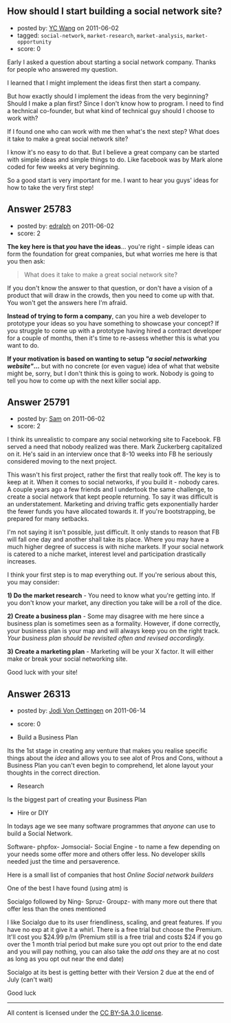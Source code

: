 ## How should I start building a social network site?

- posted by: [YC Wang](https://stackexchange.com/users/-1/10954-yc-wang) on 2011-06-02
- tagged: `social-network`, `market-research`, `market-analysis`, `market-opportunity`
- score: 0

Early I asked a question about starting a social network company. Thanks for people who answered my question.  

I learned that I might implement the ideas first then start a company.  

But how exactly should I implement the ideas from the very beginning? Should I make a plan first? Since I don't know how to program. I need to find a technical co-founder, but what kind of technical guy should I choose to work with?  

If I found one who can work with me then what's the next step? What does it take to make a great social network site?  

I know it's no easy to do that. But I believe a great company can be started with simple ideas and simple things to do. Like facebook was by Mark alone coded for few weeks at very beginning.  

So a good start is very important for me. I want to hear you guys' ideas for how to take the very first step!



## Answer 25783

- posted by: [edralph](https://stackexchange.com/users/-1/9362-edralph) on 2011-06-02
- score: 2

**The key here is that *you* have the ideas**... you're right - simple ideas can form the foundation for great companies, but what worries me here is that you then ask:

> What does it take to make a great social network site?

If you don't know the answer to that question, or don't have a vision of a product that will draw in the crowds, then you need to come up with that.  You won't get the answers here I'm afraid.

**Instead of trying to form a company**, can you hire a web developer to prototype your ideas so you have something to showcase your concept?  If you struggle to come up with a prototype having hired a contract developer for a couple of months, then it's time to re-assess whether this is what you want to do.

**If your motivation is based on wanting to setup *"a social networking website"*...** but with no concrete (or even vague) idea of what that website might be, sorry, but I don't think this is going to work.  Nobody is going to tell you how to come up with the next killer social app.


## Answer 25791

- posted by: [Sam](https://stackexchange.com/users/-1/10234-sam) on 2011-06-02
- score: 2

I think its unrealistic to compare any social networking site to Facebook. FB served a need that nobody realized was there. Mark Zuckerberg capitalized on it. He's said in an interview once that 8-10 weeks into FB he seriously considered moving to the next project. 

This wasn't his first project, rather the first that really took off. The key is to keep at it. When it comes to social networks, if you build it - nobody cares. A couple years ago a few friends and I undertook the same challenge, to create a social network that kept people returning. To say it was difficult is an understatement. Marketing and driving traffic gets exponentially harder the fewer funds you have allocated towards it. If you're bootstrapping, be prepared for many setbacks.

I'm not saying it isn't possible, just difficult. It only stands to reason that FB will fall one day and another shall take its place. Where you may have a much higher degree of success is with niche markets. If your social network is catered to a niche market, interest level and participation drastically increases.

I think your first step is to map everything out. If you're serious about this, you may consider: 

**1) Do the market research** - You need to know what you're getting into. If you don't know your market, any direction you take will be a roll of the dice.

**2) Create a business plan** - Some may disagree with me here since a business plan is sometimes seen as a formality. However, if done correctly, your business plan is your map and will always keep you on the right track. *Your business plan should be revisited often and revised accordingly.*

**3) Create a marketing plan** - Marketing will be your X factor. It will either make or break your social networking site.

Good luck with your site!



## Answer 26313

- posted by: [Jodi Von Oettingen](https://stackexchange.com/users/-1/11208-jodi-von-oettingen) on 2011-06-14
- score: 0

 - Build a Business Plan

Its the 1st stage in creating any venture that makes you realise specific things about the    *idea* and allows you to see alot of Pros and Cons, without a Business Plan you can't even begin to comprehend, let alone layout your thoughts in the correct direction.

 - Research

Is the biggest part of creating your Business Plan

 - Hire or DIY

In todays age we see many software programmes that *anyone* can use to build a Social Network.

Software-
phpfox-
Jomsocial-
Social Engine - to name a few depending on your needs some offer more and others offer less. No developer skills needed just the time and persaverence.

Here is a small list of companies that host *Online Social network builders*

One of the best I have found (using atm) is 

Socialgo followed by
Ning-
Spruz-
Groupz- with many more out there that offer less than the ones mentioned

I like Socialgo due to its user friendliness, scaling, and great features. If you have no exp at it give it a whirl. There is a free trial but choose the Premium. It'll cost you $24.99 p/m (Premium still is a free trial and costs $24 if you go over the 1 month trial period but make sure you opt out prior to the end date and you will pay nothing, you can also take the *add ons* they are at no cost as long as you opt out near the end date)

Socialgo at its best is getting better with their Version 2 due at the end of July (can't wait)

Good luck



---

All content is licensed under the [CC BY-SA 3.0 license](https://creativecommons.org/licenses/by-sa/3.0/).
